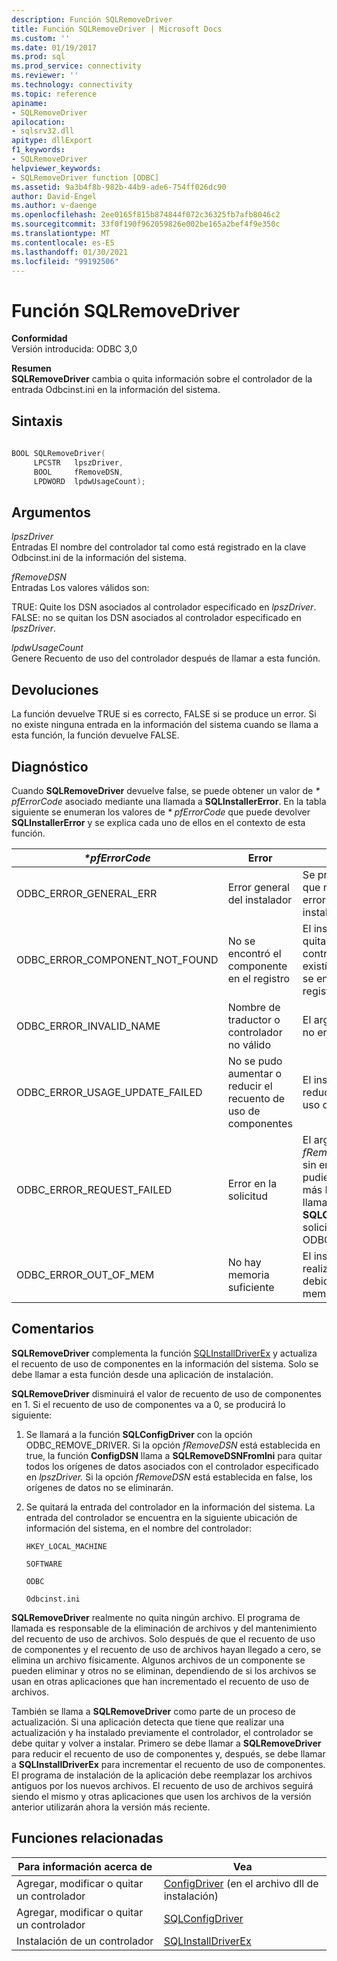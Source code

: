 ```yaml
---
description: Función SQLRemoveDriver
title: Función SQLRemoveDriver | Microsoft Docs
ms.custom: ''
ms.date: 01/19/2017
ms.prod: sql
ms.prod_service: connectivity
ms.reviewer: ''
ms.technology: connectivity
ms.topic: reference
apiname:
- SQLRemoveDriver
apilocation:
- sqlsrv32.dll
apitype: dllExport
f1_keywords:
- SQLRemoveDriver
helpviewer_keywords:
- SQLRemoveDriver function [ODBC]
ms.assetid: 9a3b4f8b-982b-44b9-ade6-754ff026dc90
author: David-Engel
ms.author: v-daenge
ms.openlocfilehash: 2ee0165f815b874844f072c36325fb7afb8046c2
ms.sourcegitcommit: 33f0f190f962059826e002be165a2bef4f9e350c
ms.translationtype: MT
ms.contentlocale: es-ES
ms.lasthandoff: 01/30/2021
ms.locfileid: "99192506"
---
```

# <a name="sqlremovedriver-function"></a>Función SQLRemoveDriver
**Conformidad**  
 Versión introducida: ODBC 3,0  
  
 **Resumen**  
 **SQLRemoveDriver** cambia o quita información sobre el controlador de la entrada Odbcinst.ini en la información del sistema.  
  
## <a name="syntax"></a>Sintaxis  
  
```cpp  
  
BOOL SQLRemoveDriver(  
     LPCSTR   lpszDriver,  
     BOOL     fRemoveDSN,  
     LPDWORD  lpdwUsageCount);  
```  
  
## <a name="arguments"></a>Argumentos  
 *lpszDriver*  
 Entradas El nombre del controlador tal como está registrado en la clave Odbcinst.ini de la información del sistema.  
  
 *fRemoveDSN*  
 Entradas Los valores válidos son:  
  
 TRUE: Quite los DSN asociados al controlador especificado en *lpszDriver*. FALSE: no se quitan los DSN asociados al controlador especificado en *lpszDriver*.  
  
 *lpdwUsageCount*  
 Genere Recuento de uso del controlador después de llamar a esta función.  
  
## <a name="returns"></a>Devoluciones  
 La función devuelve TRUE si es correcto, FALSE si se produce un error. Si no existe ninguna entrada en la información del sistema cuando se llama a esta función, la función devuelve FALSE.  
  
## <a name="diagnostics"></a>Diagnóstico  
 Cuando **SQLRemoveDriver** devuelve false, se puede obtener un valor de *\* pfErrorCode* asociado mediante una llamada a **SQLInstallerError**. En la tabla siguiente se enumeran los valores de *\* pfErrorCode* que puede devolver **SQLInstallerError** y se explica cada uno de ellos en el contexto de esta función.  
  
|*\*pfErrorCode*|Error|Descripción|  
|---------------------|-----------|-----------------|  
|ODBC_ERROR_GENERAL_ERR|Error general del instalador|Se produjo un error en el que no había ningún error específico del instalador.|  
|ODBC_ERROR_COMPONENT_NOT_FOUND|No se encontró el componente en el registro|El instalador no pudo quitar la información del controlador porque no existía en el registro o no se encontró en el registro.|  
|ODBC_ERROR_INVALID_NAME|Nombre de traductor o controlador no válido|El argumento *lpszDriver* no era válido.|  
|ODBC_ERROR_USAGE_UPDATE_FAILED|No se pudo aumentar o reducir el recuento de uso de componentes|El instalador no pudo reducir el recuento de uso del controlador.|  
|ODBC_ERROR_REQUEST_FAILED|Error en la solicitud|El argumento *fRemoveDSN* era true; sin embargo, no se pudieron quitar uno o más DSN. Error en la llamada a **SQLConfigDriver** con la solicitud de ODBC_REMOVE_DRIVER.|  
|ODBC_ERROR_OUT_OF_MEM|No hay memoria suficiente|El instalador no pudo realizar la función debido a una falta de memoria.|  
  
## <a name="comments"></a>Comentarios  
 **SQLRemoveDriver** complementa la función [SQLInstallDriverEx](../../../odbc/reference/syntax/sqlinstalldriverex-function.md) y actualiza el recuento de uso de componentes en la información del sistema. Solo se debe llamar a esta función desde una aplicación de instalación.  
  
 **SQLRemoveDriver** disminuirá el valor de recuento de uso de componentes en 1. Si el recuento de uso de componentes va a 0, se producirá lo siguiente:  
  
1.  Se llamará a la función **SQLConfigDriver** con la opción ODBC_REMOVE_DRIVER. Si la opción *fRemoveDSN* está establecida en true, la función **ConfigDSN** llama a **SQLRemoveDSNFromIni** para quitar todos los orígenes de datos asociados con el controlador especificado en *lpszDriver.* Si la opción *fRemoveDSN* está establecida en false, los orígenes de datos no se eliminarán.  
  
2.  Se quitará la entrada del controlador en la información del sistema. La entrada del controlador se encuentra en la siguiente ubicación de información del sistema, en el nombre del controlador:  
  
     `HKEY_LOCAL_MACHINE`  
  
     `SOFTWARE`  
  
     `ODBC`  
  
     `Odbcinst.ini`  
  
 **SQLRemoveDriver** realmente no quita ningún archivo. El programa de llamada es responsable de la eliminación de archivos y del mantenimiento del recuento de uso de archivos. Solo después de que el recuento de uso de componentes y el recuento de uso de archivos hayan llegado a cero, se elimina un archivo físicamente. Algunos archivos de un componente se pueden eliminar y otros no se eliminan, dependiendo de si los archivos se usan en otras aplicaciones que han incrementado el recuento de uso de archivos.  
  
 También se llama a **SQLRemoveDriver** como parte de un proceso de actualización. Si una aplicación detecta que tiene que realizar una actualización y ha instalado previamente el controlador, el controlador se debe quitar y volver a instalar. Primero se debe llamar a **SQLRemoveDriver** para reducir el recuento de uso de componentes y, después, se debe llamar a **SQLInstallDriverEx** para incrementar el recuento de uso de componentes. El programa de instalación de la aplicación debe reemplazar los archivos antiguos por los nuevos archivos. El recuento de uso de archivos seguirá siendo el mismo y otras aplicaciones que usen los archivos de la versión anterior utilizarán ahora la versión más reciente.  
  
## <a name="related-functions"></a>Funciones relacionadas  
  
|Para información acerca de|Vea|  
|---------------------------|---------|  
|Agregar, modificar o quitar un controlador|[ConfigDriver](../../../odbc/reference/syntax/configdriver-function.md) (en el archivo dll de instalación)|  
|Agregar, modificar o quitar un controlador|[SQLConfigDriver](../../../odbc/reference/syntax/sqlconfigdriver-function.md)|  
|Instalación de un controlador|[SQLInstallDriverEx](../../../odbc/reference/syntax/sqlinstalldriverex-function.md)|
